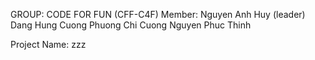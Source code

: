 GROUP: CODE FOR FUN (CFF-C4F)
Member:
Nguyen Anh Huy (leader)
Dang Hung Cuong
Phuong Chi Cuong
Nguyen Phuc Thinh

Project Name: zzz

